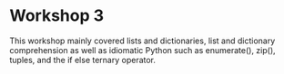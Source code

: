 # Workshop 3
This workshop mainly covered lists and dictionaries, list and dictionary comprehension as well as idiomatic Python such as enumerate(), zip(), tuples, and the if else ternary operator.
